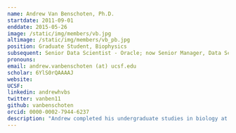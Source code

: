 ```yaml
---
name: Andrew Van Benschoten, Ph.D.
startdate: 2011-09-01
enddate: 2015-05-26
image: /static/img/members/vb.jpg
altimage: /static/img/members/vb_pb.jpg
position: Graduate Student, Biophysics
subsequent: Senior Data Scientist - Oracle; now Senior Manager, Data Science - Ovative Group
pronouns:
email: andrew.vanbenschoten (at) ucsf.edu
scholar: 6YlS0rQAAAAJ
website:
UCSF:
linkedin: andrewhvbs
twitter: vanben11
github: vanbenschoten
orcid: 0000-0002-7944-6237
description: "Andrew completed his undergraduate studies in biology at MIT. While there, he worked with Cathy Drennan on determining the structure of metalloenzymes via X-ray crystallography. Andrew started at UCSF in the fall of 2011 and is investigating the features of diffuse X-ray scatter in several model protein systems and molecular machines."
---
```

